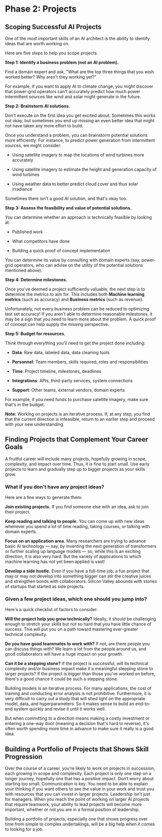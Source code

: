 # Phase 2: Projects

## Scoping Successful AI Projects

One of the most important skills of an AI architect is the ability to identify ideas that are worth working on.

Here are five steps to help you scope projects.

**Step 1: Identify a business problem (not an AI problem).**

Find a domain expert and ask, "What are the top three things that you wish worked better? Why aren't they working yet?"

For example, if you want to apply AI to climate change, you might discover that power-grid operators can't accurately predict how much power intermittent sources like wind and solar might generate in the future.

**Step 2: Brainstorm AI solutions.**

Don't execute on the first idea you get excited about. Sometimes this works out okay, but sometimes you end up missing an even better idea that might not have taken any more effort to build.

Once you understand a problem, you can brainstorm potential solutions more efficiently. For instance, to predict power generation from intermittent sources, we might consider:

- Using satellite imagery to map the locations of wind turbines more accurately

- Using satellite imagery to estimate the height and generation capacity of wind turbines  

- Using weather data to better predict cloud cover and thus solar irradiance

Sometimes there isn't a good AI solution, and that's okay too.

**Step 3: Assess the feasibility and value of potential solutions.**

You can determine whether an approach is technically feasible by looking at:

- Published work

- What competitors have done

- Building a quick proof of concept implementation

You can determine its value by consulting with domain experts (say, power-grid operators, who can advise on the utility of the potential solutions mentioned above).

**Step 4: Determine milestones.**

Once you've deemed a project sufficiently valuable, the next step is to determine the metrics to aim for. This includes both **Machine learning metrics** (such as accuracy) and **Business metrics** (such as revenue).

Unfortunately, not every business problem can be reduced to optimizing test set accuracy! If you aren't able to determine reasonable milestones, it may be a sign that you need to learn more about the problem. A quick proof of concept can help supply the missing perspective.

**Step 5: Budget for resources.**

Think through everything you'll need to get the project done including:

- **Data**: Raw data, labeled data, data cleaning tools

- **Personnel**: Team members, skills required, roles and responsibilities

- **Time**: Project timeline, milestones, deadlines

- **Integrations**: APIs, third-party services, system connections

- **Support**: Other teams, external vendors, domain experts

For example, if you need funds to purchase satellite imagery, make sure that's in the budget.

**Note:** Working on projects is an iterative process. If, at any step, you find that the current direction is infeasible, return to an earlier step and proceed with your new understanding.

## Finding Projects that Complement Your Career Goals

A fruitful career will include many projects, hopefully growing in scope, complexity, and impact over time. Thus, it is fine to start small. Use early projects to learn and gradually step up to bigger projects as your skills grow.

### What if you don't have any project ideas?

Here are a few ways to generate them:

**Join existing projects.** If you find someone else with an idea, ask to join their project.

**Keep reading and talking to people.** You can come up with new ideas whenever you spend a lot of time reading, taking courses, or talking with domain experts.

**Focus on an application area.** Many researchers are trying to advance basic AI technology — say, by inventing the next generation of transformers or further scaling up language models — so, while this is an exciting direction, it is also very hard. But the variety of applications to which machine learning has not yet been applied is vast!

**Develop a side hustle.** Even if you have a full-time job, a fun project that may or may not develop into something bigger can stir the creative juices and strengthen bonds with collaborators. Silicon Valley abounds with stories of startups that started as side projects.

### Given a few project ideas, which one should you jump into?

Here's a quick checklist of factors to consider:

**Will the project help you grow technically?** Ideally, it should be challenging enough to stretch your skills but not so hard that you have little chance of success. This will put you on a path toward mastering ever-greater technical complexity.

**Do you have good teammates to work with?** If not, are there people you can discuss things with? We learn a lot from the people around us, and good collaborators will have a huge impact on your growth.

**Can it be a stepping stone?** If the project is successful, will its technical complexity and/or business impact make it a meaningful stepping stone to larger projects? If the project is bigger than those you've worked on before, there's a good chance it could be such a stepping stone.

Building models is an iterative process. For many applications, the cost of training and conducting error analysis is not prohibitive. Furthermore, it is very difficult to carry out a study that will shed light on the appropriate model, data, and hyperparameters. So it makes sense to build an end-to-end system quickly and revise it until it works well.

But when committing to a direction means making a costly investment or entering a one-way door (meaning a decision that's hard to reverse), it's often worth spending more time in advance to make sure it really is a good idea.

## Building a Portfolio of Projects that Shows Skill Progression

Over the course of a career, you’re likely to work on projects in succession, each growing in scope and complexity. Each project is only one step on a longer journey, hopefully one that has a positive impact. Don’t worry about starting too small. Communication is key. You need to be able to explain your thinking if you want others to see the value in your work and trust you with resources that you can invest in larger projects. Leadership isn’t just for managers. When you reach the point of working on larger AI projects that require teamwork, your ability to lead projects will become more important, whether or not you are in a formal position of leadership.

Building a portfolio of projects, especially one that shows progress over time from simple to complex undertakings, will be a big help when it comes to looking for a job.
